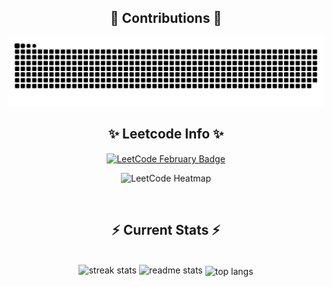 <div align="center"> 
 <h2>🐍 Contributions 🐍</h2>
  <img alt="snake eating my contributions" src="https://raw.githubusercontent.com/salesp07/salesp07/output/github-contribution-grid-snake.svg" />
</div> 
   <h2 align="center">✨ Leetcode Info ✨</h2>  
  <p align="center">
    <a href="https://leetcode.com/u/janhviwadhwa972/" target="_blank">
      <img align="center" src="https://assets.leetcode.com/static_assets/marketing/2024-50.gif" alt="LeetCode February Badge" height="200" width="200" />
    </a>
<!--     <a href="https://leetcode.com/u/janhviwadhwa972/" target="_blank">
      <img align="center" src="https://leetcode.com/static/images/badges/2024/gif/2024-03.gif" alt="LeetCode March Badge" height="200" width="200" />
    </a>
    <a href="https://leetcode.com/u/janhviwadhwa972/" target="_blank">
      <img align="center" src="https://assets.leetcode.com/static_assets/marketing/2024-200.gif" alt="LeetCode 200 Problems Badge" height="200" width="200" />
    </a>
    <a href="https://leetcode.com/u/janhviwadhwa972/" target="_blank">
      <img align="center" src="https://assets.leetcode.com/static_assets/marketing/2024-100.gif" alt="LeetCode 100 Problems Badge" height="200" width="200" />
    </a>
  </p> -->
  <p align="center">
    <img align="top" src="https://leetcard.jacoblin.cool/janhviwadhwa972?theme=dark&font=Nunito&ext=heatmap" alt="LeetCode Heatmap" />  
  </p>
 
<br/>
  <h2 align="center">⚡ Current Stats ⚡</h2>
<br>
<div align=center>
  <img width=390 src="https://streak-stats.demolab.com/?user=janhviwadhwa&count_private=true&theme=react&border_radius=10" alt="streak stats"/>
  <img width=390 src="https://github-readme-stats.vercel.app/api?username=janhviwadhwa&show_icons=true&theme=react&rank_icon=github&border_radius=10" alt="readme stats" />
  <img width=325 align="center" src="https://github-readme-stats.vercel.app/api/top-langs/?username=janhviwadhwa&hide=HTML&langs_count=8&layout=compact&theme=react&border_radius=10&size_weight=0.5&count_weight=0.5&exclude_repo=github-readme-stats" alt="top langs" />
</div>

  <br/>

<br/><br/>
